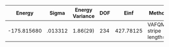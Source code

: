 | Energy      | Sigma   | Energy Variance | DOF | Einf      | Method                 | Reference |
|-------------|---------|-----------------|-----|-----------|------------------------|-----------|
| -175.815680 | .013312 | 1.86(29)        | 234 | 427.78125 | VAFQMC stripe length=8 | [paper](https://journals.aps.org/prb/abstract/10.1103/PhysRevB.107.115133) [code](https://git-scm.sissa.it/TurboLattice/HST_AAD/example/16x16/U8/stripel8doping1su8p5/b1.3n/pbc) |
